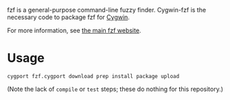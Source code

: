 fzf is a general-purpose command-line fuzzy finder. Cygwin-fzf is the necessary code to package fzf for [Cygwin][].

For more information, see [the main fzf website][fzf].

# Usage

```
cygport fzf.cygport download prep install package upload
```

(Note the lack of `compile` or `test` steps; these do nothing for this repository.)

[Cygwin]: https://www.cygwin.com
[fzf]: https://github.com/junegunn/fzf

